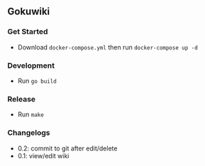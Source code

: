 ## Gokuwiki

### Get Started
- Download `docker-compose.yml` then run `docker-compose up -d`

### Development
- Run `go build`

### Release
- Run `make`

### Changelogs
- 0.2: commit to git after edit/delete
- 0.1: view/edit wiki
